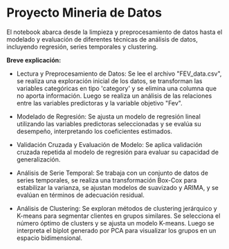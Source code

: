 # Proyecto Mineria de Datos

El notebook abarca desde la limpieza y preprocesamiento de datos hasta el modelado y evaluación de diferentes técnicas de análisis de datos, incluyendo regresión, series temporales y clustering.

**Breve explicación:**

- Lectura y Preprocesamiento de Datos: Se lee el archivo "FEV_data.csv", se realiza una exploración inicial de los datos, se transforman las variables categóricas en tipo 'category' y se elimina una columna que no aporta información. Luego se realiza un análisis de las relaciones entre las variables predictoras y la variable objetivo "Fev".

- Modelado de Regresión: Se ajusta un modelo de regresión lineal utilizando las variables predictoras seleccionadas y se evalúa su desempeño, interpretando los coeficientes estimados.

- Validación Cruzada y Evaluación de Modelo: Se aplica validación cruzada repetida al modelo de regresión para evaluar su capacidad de generalización.

- Análisis de Serie Temporal: Se trabaja con un conjunto de datos de series temporales, se realiza una transformación Box-Cox para estabilizar la varianza, se ajustan modelos de suavizado y ARIMA, y se evalúan en términos de adecuación residual.

- Análisis de Clustering: Se exploran métodos de clustering jerárquico y K-means para segmentar clientes en grupos similares. Se selecciona el número óptimo de clusters y se ajusta un modelo K-means. Luego se interpreta el biplot generado por PCA para visualizar los grupos en un espacio bidimensional.
